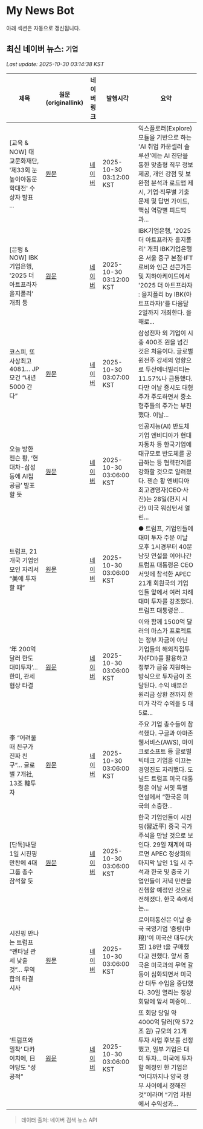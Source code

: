 # My News Bot

아래 섹션은 자동으로 갱신됩니다.

<!-- NEWS:START -->
## 최신 네이버 뉴스: `기업`
_Last update: 2025-10-30 03:14:38 KST_

| 제목 | 원문(originallink) | 네이버 링크 | 발행시각 | 요약 |
|---|---|---|---|---|
| [교육 & NOW] 대교문화재단, '제33회 눈높이아동문학대전' 수상자 발표 ... | [원문](https://www.ebn.co.kr/news/articleView.html?idxno=1684252) | [네이버](https://www.ebn.co.kr/news/articleView.html?idxno=1684252) | 2025-10-30 03:12:00 KST | 익스플로러(Explore) 모듈을 기반으로 하는 'AI 취업 카운셀러 솔루션'에는 AI 진단을 통한 맞춤형 직무 정보 제공, 개인 강점 및 보완점 분석과 로드맵 제시, 기업·직무별 기출문제 및 답변 가이드, 핵심 역량별 피드백과... |
| [은행 & NOW] IBK기업은행, '2025 더 아트프라자 을지폴리' 개최 등 | [원문](https://www.ebn.co.kr/news/articleView.html?idxno=1684251) | [네이버](https://www.ebn.co.kr/news/articleView.html?idxno=1684251) | 2025-10-30 03:12:00 KST | IBK기업은행, '2025 더 아트프라자 을지폴리' 개최 IBK기업은행은 서울 중구 본점·IFT 로비와 인근 선큰가든 및 지하아케이드에서 '2025 더 아트프라자 : 을지폴리 by IBK(아트프라자)'를 다음달 2일까지 개최한다. 올해로... |
| 코스피, 또 사상최고 4081… JP모건 “내년 5000 간다” | [원문](https://www.donga.com/news/Economy/article/all/20251029/132663340/2) | [네이버](https://n.news.naver.com/mnews/article/020/0003670833?sid=101) | 2025-10-30 03:07:00 KST | 삼성전자 외 기업이 시총 400조 원을 넘긴 것은 처음이다. 글로벌 원전주 강세의 영향으로 두산에너빌리티는 11.57%나 급등했다. 다만 이날 증시도 대형주가 주도하면서 중소형주들의 주가는 부진했다. 이날... |
| 오늘 방한 젠슨 황, ‘현대차-삼성 등에 AI칩 공급’ 발표할 듯 | [원문](https://www.donga.com/news/Economy/article/all/20251030/132664619/2) | [네이버](https://n.news.naver.com/mnews/article/020/0003670810?sid=101) | 2025-10-30 03:06:00 KST | 인공지능(AI) 반도체 기업 엔비디아가 현대자동차 등 한국기업에 대규모로 반도체를 공급하는 등 협력관계를 강화할 것으로 알려졌다. 젠슨 황 엔비디아 최고경영자(CEO·사진)는 28일(현지 시간) 미국 워싱턴서 열린... |
| 트럼프, 21개국 기업인 모인 자리서 “美에 투자할 때” | [원문](https://www.donga.com/news/Economy/article/all/20251030/132665023/2) | [네이버](https://n.news.naver.com/mnews/article/020/0003670804?sid=101) | 2025-10-30 03:06:00 KST | ● 트럼프, 기업인들에 대미 투자 주문 이날 오후 1시경부터 40분 남짓 연설을 이어나간 트럼프 대통령은 CEO 서밋에 참석한 APEC 21개 회원국의 기업인들 앞에서 여러 차례 대미 투자를 강조했다. 트럼프 대통령은... |
| ‘年 200억달러 한도 대미투자’… 한미, 관세협상 타결 | [원문](https://www.donga.com/news/Politics/article/all/20251030/132664531/2) | [네이버](https://n.news.naver.com/mnews/article/020/0003670815?sid=100) | 2025-10-30 03:06:00 KST | 이와 함께 1500억 달러의 마스가 프로젝트는 정부 자금이 아닌 기업들의 해외직접투자(FDI)를 활용하고 정부가 금융 지원하는 방식으로 투자금이 조달된다. 수익 배분은 원리금 상환 전까지 한미가 각각 수익을 5 대 5로... |
| 李 “어려울때 친구가 진짜 친구”… 글로벌 7개社, 13조 韓투자 | [원문](https://www.donga.com/news/Economy/article/all/20251030/132664524/2) | [네이버](https://n.news.naver.com/mnews/article/020/0003670816?sid=101) | 2025-10-30 03:06:00 KST | 주요 기업 총수들이 참석했다. 구글과 아마존웹서비스(AWS), 마이크로소프트 등 글로벌 빅테크 기업을 이끄는 경영진도 자리했다. 도널드 트럼프 미국 대통령은 이날 서밋 특별 연설에서 “한국은 미국의 소중한... |
| [단독]내달 1일 시진핑 만찬에 4대그룹 총수 참석할 듯 | [원문](https://www.donga.com/news/Economy/article/all/20251030/132664558/2) | [네이버](https://n.news.naver.com/mnews/article/020/0003670813?sid=101) | 2025-10-30 03:06:00 KST | 한국 기업인들이 시진핑(習近平) 중국 국가주석을 만날 것으로 보인다. 29일 재계에 따르면 APEC 정상회의 마지막 날인 1일 시 주석과 한국 및 중국 기업인들이 저녁 만찬을 진행할 예정인 것으로 전해졌다. 한국 측에서는... |
| 시진핑 만나는 트럼프 “펜타닐 관세 낮출것”… 무역합의 타결 시사 | [원문](https://www.donga.com/news/Inter/article/all/20251030/132664560/2) | [네이버](https://n.news.naver.com/mnews/article/020/0003670812?sid=104) | 2025-10-30 03:06:00 KST | 로이터통신은 이날 중국 국영기업 ‘중량(中粮)’이 미국산 대두(大豆) 18만 t을 구매했다고 전했다. 앞서 중국은 미국과의 무역 갈등이 심화되면서 미국산 대두 수입을 중단했다. 30일 열리는 정상회담에 앞서 미중이... |
| ‘트럼프와 밀착’ 다카이치에, 日야당도 “성공적” | [원문](https://www.donga.com/news/Inter/article/all/20251030/132664274/2) | [네이버](https://n.news.naver.com/mnews/article/020/0003670825?sid=104) | 2025-10-30 03:06:00 KST | 또 회담 당일 약 4000억 달러(약 572조 원) 규모의 21개 투자 사업 후보를 선정했고, 일부 기업은 대미 투자... 미국에 투자할 예정인 한 기업은 “어디까지나 양국 정부 사이에서 정해진 것”이라며 “기업 차원에서 수익성과... |

> 데이터 출처: 네이버 검색 뉴스 API
<!-- NEWS:END -->
